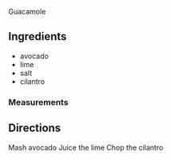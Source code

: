 Guacamole
## Ingredients
* avocado
* lime
* salt
* cilantro
### Measurements

## Directions
Mash avocado
Juice the lime
Chop the cilantro
